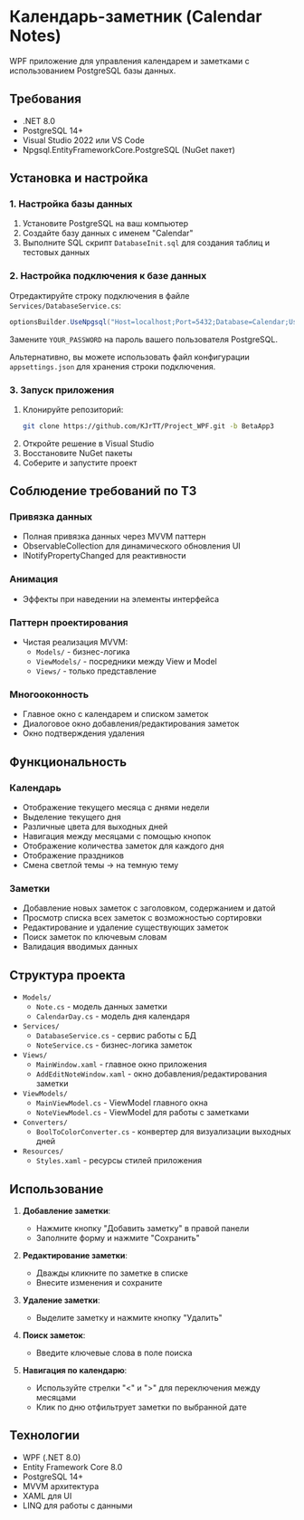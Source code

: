 # Календарь-заметник (Calendar Notes)

WPF приложение для управления календарем и заметками с использованием PostgreSQL базы данных.

## Требования

- .NET 8.0
- PostgreSQL 14+
- Visual Studio 2022 или VS Code
- Npgsql.EntityFrameworkCore.PostgreSQL (NuGet пакет)

## Установка и настройка

### 1. Настройка базы данных

1. Установите PostgreSQL на ваш компьютер
2. Создайте базу данных с именем "Calendar"
3. Выполните SQL скрипт `DatabaseInit.sql` для создания таблиц и тестовых данных

### 2. Настройка подключения к базе данных

Отредактируйте строку подключения в файле `Services/DatabaseService.cs`:

```csharp
optionsBuilder.UseNpgsql("Host=localhost;Port=5432;Database=Calendar;Username=postgres;Password=YOUR_PASSWORD;");
```

Замените `YOUR_PASSWORD` на пароль вашего пользователя PostgreSQL.

Альтернативно, вы можете использовать файл конфигурации `appsettings.json` для хранения строки подключения.

### 3. Запуск приложения

1. Клонируйте репозиторий:
   ```bash
   git clone https://github.com/KJrTT/Project_WPF.git -b BetaApp3
   ```
2. Откройте решение в Visual Studio
3. Восстановите NuGet пакеты
4. Соберите и запустите проект

## Соблюдение требований по ТЗ

### Привязка данных
- Полная привязка данных через MVVM паттерн
- ObservableCollection для динамического обновления UI
- INotifyPropertyChanged для реактивности

### Анимация
- Эффекты при наведении на элементы интерфейса

### Паттерн проектирования
- Чистая реализация MVVM:
  - `Models/` - бизнес-логика
  - `ViewModels/` - посредники между View и Model
  - `Views/` - только представление

### Многооконность
- Главное окно с календарем и списком заметок
- Диалоговое окно добавления/редактирования заметок
- Окно подтверждения удаления

## Функциональность

### Календарь
- Отображение текущего месяца с днями недели
- Выделение текущего дня
- Различные цвета для выходных дней
- Навигация между месяцами с помощью кнопок
- Отображение количества заметок для каждого дня
- Отображение праздников
- Смена светлой темы -> на темную тему

### Заметки
- Добавление новых заметок с заголовком, содержанием и датой
- Просмотр списка всех заметок с возможностью сортировки
- Редактирование и удаление существующих заметок
- Поиск заметок по ключевым словам
- Валидация вводимых данных

## Структура проекта

- `Models/` 
  - `Note.cs` - модель данных заметки
  - `CalendarDay.cs` - модель дня календаря
- `Services/`
  - `DatabaseService.cs` - сервис работы с БД
  - `NoteService.cs` - бизнес-логика заметок
- `Views/`
  - `MainWindow.xaml` - главное окно приложения
  - `AddEditNoteWindow.xaml` - окно добавления/редактирования заметки
- `ViewModels/`
  - `MainViewModel.cs` - ViewModel главного окна
  - `NoteViewModel.cs` - ViewModel для работы с заметками
- `Converters/`
  - `BoolToColorConverter.cs` - конвертер для визуализации выходных дней
- `Resources/`
  - `Styles.xaml` - ресурсы стилей приложения

## Использование

1. **Добавление заметки**: 
   - Нажмите кнопку "Добавить заметку" в правой панели
   - Заполните форму и нажмите "Сохранить"

2. **Редактирование заметки**:
   - Дважды кликните по заметке в списке
   - Внесите изменения и сохраните

3. **Удаление заметки**:
   - Выделите заметку и нажмите кнопку "Удалить"

4. **Поиск заметок**:
   - Введите ключевые слова в поле поиска

5. **Навигация по календарю**:
   - Используйте стрелки "<" и ">" для переключения между месяцами
   - Клик по дню отфильтрует заметки по выбранной дате

## Технологии

- WPF (.NET 8.0)
- Entity Framework Core 8.0
- PostgreSQL 14+
- MVVM архитектура
- XAML для UI
- LINQ для работы с данными
